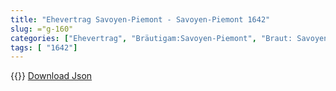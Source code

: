 ```yaml
---
title: "Ehevertrag Savoyen-Piemont - Savoyen-Piemont 1642"
slug: ="g-160"
categories: ["Ehevertrag", "Bräutigam:Savoyen-Piemont", "Braut: Savoyen-Piemont", "Eheschließung vollzogen?:Ja", "verschiedenkonfessionelle Ehe?:Nein", "Dynastie Bräutigam:Savoyen", "Akteur Bräutigam:Savoyen", "Akteur Braut:Bourbon (Frankreich)", "Textbezug?:ja", "Ständisch?:nein", "Ratifikation?:nein", "Sonstiges?:ja", "Bräutigam:Savoyen-Piemont", "Braut: Savoyen-Piemont"]
tags: [ "1642"]
---
```

<!--more-->
{{<v161>}}
[Download Json](/vertraege/vertrag-160.json)